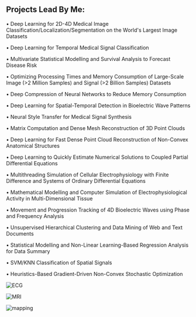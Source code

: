 ## Projects Lead By Me:

•	Deep Learning for 2D-4D Medical Image Classification/Localization/Segmentation on the World's Largest Image Datasets

•	Deep Learning for Temporal Medical Signal Classification

•	Multivariate Statistical Modelling and Survival Analysis to Forecast Disease Risk

•	Optimizing Processing Times and Memory Consumption of Large-Scale Image (>2 Million Samples) and Signal (>2 Billion Samples) Datasets

•	Deep Compression of Neural Networks to Reduce Memory Consumption

•	Deep Learning for Spatial-Temporal Detection in Bioelectric Wave Patterns

•	Neural Style Transfer for Medical Signal Synthesis

•	Matrix Computation and Dense Mesh Reconstruction of 3D Point Clouds

•	Deep Learning for Fast Dense Point Cloud Reconstruction of Non-Convex Anatomical Structures

•	Deep Learning to Quickly Estimate Numerical Solutions to Coupled Partial Differential Equations

•	Multithreading Simulation of Cellular Electrophysiology with Finite Difference and Systems of Ordinary Differential Equations

•	Mathematical Modelling and Computer Simulation of Electrophysiological Activity in Multi-Dimensional Tissue

•	Movement and Progression Tracking of 4D Bioelectric Waves using Phase and Frequency Analysis

•	Unsupervised Hierarchical Clustering and Data Mining of Web and Text Documents

•	Statistical Modelling and Non-Linear Learning-Based Regression Analysis for Data Summary

•	SVM/KNN Classification of Spatial Signals


•	Heuristics-Based Gradient-Driven Non-Convex Stochastic Optimization

![ECG](https://user-images.githubusercontent.com/29684281/177692165-cdd8e43d-3228-4a3c-8d9c-9d0222fe3365.png)

![MRI](https://user-images.githubusercontent.com/29684281/177692548-36d8e68d-fa8d-4297-862f-d038a76f5c2c.png)

![mapping](https://user-images.githubusercontent.com/29684281/177692176-b770174c-3432-46c1-a085-2fc8495e8b26.png)
